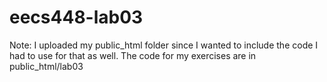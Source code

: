 # eecs448-lab03
Note: I uploaded my public_html folder since I wanted to include the code I had to use for that as well.
The code for my exercises are in public_html/lab03
